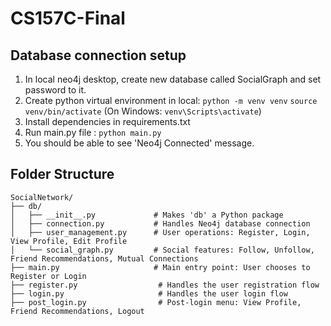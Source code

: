 # CS157C-Final

## Database connection setup

1. In local neo4j desktop, create new database called SocialGraph and set password to it.
2. Create python virtual environment in local:
   `python -m venv venv`
   `source venv/bin/activate` (On Windows: `venv\Scripts\activate`)
3. Install dependencies in requirements.txt
4. Run main.py file : `python main.py`
5. You should be able to see 'Neo4j Connected' message.


## Folder Structure
```
SocialNetwork/
├── db/
│   ├── __init__.py             # Makes 'db' a Python package
│   ├── connection.py           # Handles Neo4j database connection
│   ├── user_management.py      # User operations: Register, Login, View Profile, Edit Profile
│   └── social_graph.py         # Social features: Follow, Unfollow, Friend Recommendations, Mutual Connections
├── main.py                     # Main entry point: User chooses to Register or Login
├── register.py                  # Handles the user registration flow
├── login.py                     # Handles the user login flow
├── post_login.py                # Post-login menu: View Profile, Friend Recommendations, Logout
```


